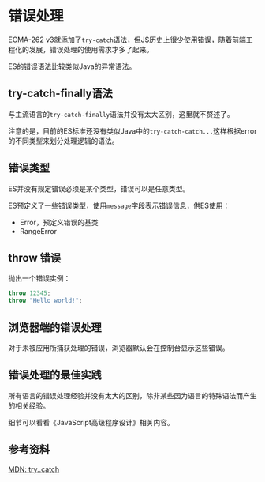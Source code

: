 # 错误处理

ECMA-262 v3就添加了`try-catch`语法，但JS历史上很少使用错误，随着前端工程化的发展，错误处理的使用需求才多了起来。

ES的错误语法比较类似Java的异常语法。
## try-catch-finally语法

与主流语言的`try-catch-finally`语法并没有太大区别，这里就不赘述了。

注意的是，目前的ES标准还没有类似Java中的`try-catch-catch...`这样根据error的不同类型来划分处理逻辑的语法。

## 错误类型

ES并没有规定错误必须是某个类型，错误可以是任意类型。

ES预定义了一些错误类型，使用`message`字段表示错误信息，供ES使用：

- Error，预定义错误的基类
- RangeError

## throw 错误

抛出一个错误实例：

```js
throw 12345;
throw "Hello world!";
```
## 浏览器端的错误处理

对于未被应用所捕获处理的错误，浏览器默认会在控制台显示这些错误。

## 错误处理的最佳实践

所有语言的错误处理经验并没有太大的区别，除非某些因为语言的特殊语法而产生的相关经验。

细节可以看看《JavaScript高级程序设计》相关内容。

## 参考资料

[MDN: try..catch](https://developer.mozilla.org/zh-CN/docs/Web/JavaScript/Reference/Statements/try...catch)